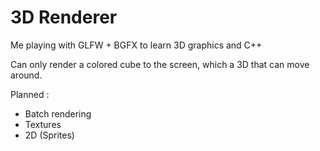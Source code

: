 # 3D Renderer
Me playing with GLFW + BGFX to learn 3D graphics and C++

Can only render a colored cube to the screen, which a 3D that can move around.

Planned :
- Batch rendering
- Textures
- 2D (Sprites)
